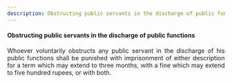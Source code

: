 ```yaml
---
description: Obstructing public servants in the discharge of public functions
---
```


#### Obstructing public servants in the discharge of public functions
<div style="text-align: justify">

Whoever voluntarily obstructs any public servant in the discharge of his public functions shall be punished with imprisonment of either description for a term which may extend to three months, with a fine which may extend to five hundred rupees, or with both.

</div>
